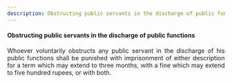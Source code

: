 ```yaml
---
description: Obstructing public servants in the discharge of public functions
---
```


#### Obstructing public servants in the discharge of public functions
<div style="text-align: justify">

Whoever voluntarily obstructs any public servant in the discharge of his public functions shall be punished with imprisonment of either description for a term which may extend to three months, with a fine which may extend to five hundred rupees, or with both.

</div>
